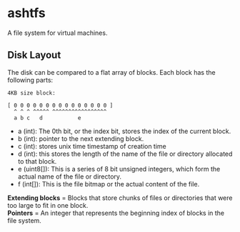 # ashtfs

A file system for virtual machines.

## Disk Layout

The disk can be compared to a flat array of blocks. Each block has the following parts:

```
4KB size block:

[ 0 0 0 0 0 0 0 0 0 0 0 0 0 0 0 ]
  ^ ^ ^ ^^^^^ ^^^^^^^^^^^^^^^^^
  a b c   d           e
```
- a     (int): The 0th bit, or the index bit, stores the index of the current block.
- b     (int): pointer to the next extending block.
- c     (int): stores unix time timestamp of creation time
- d     (int): this stores the length of the name of the file or directory allocated to that block.
- e (uint8[]): This is a series of 8 bit unsigned integers, which form the actual name of the file or directory.
- f   (int[]): This is the file bitmap or the actual content of the file.


**Extending blocks** = Blocks that store chunks of files or directories that were too large to fit in one block.    
**Pointers**         = An integer that represents the beginning index of blocks in the file system.
